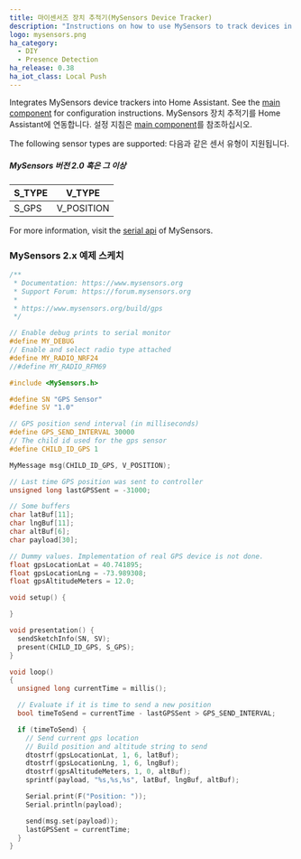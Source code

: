 ```yaml
---
title: 마이센서즈 장치 추적기(MySensors Device Tracker)
description: "Instructions on how to use MySensors to track devices in Home Assistant."
logo: mysensors.png
ha_category:
  - DIY
  - Presence Detection
ha_release: 0.38
ha_iot_class: Local Push
---
```


Integrates MySensors device trackers into Home Assistant. See the [main component] for configuration instructions.
MySensors 장치 추적기를 Home Assistant에 연동합니다. 설정 지침은 [main component]를 참조하십시오.

The following sensor types are supported:
다음과 같은 센서 유형이 지원됩니다.

##### MySensors 버전 2.0 혹은 그 이상

S_TYPE             | V_TYPE
-------------------|---------------------------------------
S_GPS             | V_POSITION

For more information, visit the [serial api] of MySensors.

### MySensors 2.x 예제 스케치

```cpp
/**
 * Documentation: https://www.mysensors.org
 * Support Forum: https://forum.mysensors.org
 *
 * https://www.mysensors.org/build/gps
 */

// Enable debug prints to serial monitor
#define MY_DEBUG
// Enable and select radio type attached
#define MY_RADIO_NRF24
//#define MY_RADIO_RFM69

#include <MySensors.h>

#define SN "GPS Sensor"
#define SV "1.0"

// GPS position send interval (in milliseconds)
#define GPS_SEND_INTERVAL 30000
// The child id used for the gps sensor
#define CHILD_ID_GPS 1

MyMessage msg(CHILD_ID_GPS, V_POSITION);

// Last time GPS position was sent to controller
unsigned long lastGPSSent = -31000;

// Some buffers
char latBuf[11];
char lngBuf[11];
char altBuf[6];
char payload[30];

// Dummy values. Implementation of real GPS device is not done.
float gpsLocationLat = 40.741895;
float gpsLocationLng = -73.989308;
float gpsAltitudeMeters = 12.0;

void setup() {

}

void presentation() {
  sendSketchInfo(SN, SV);
  present(CHILD_ID_GPS, S_GPS);
}

void loop()
{
  unsigned long currentTime = millis();

  // Evaluate if it is time to send a new position
  bool timeToSend = currentTime - lastGPSSent > GPS_SEND_INTERVAL;

  if (timeToSend) {
    // Send current gps location
    // Build position and altitude string to send
    dtostrf(gpsLocationLat, 1, 6, latBuf);
    dtostrf(gpsLocationLng, 1, 6, lngBuf);
    dtostrf(gpsAltitudeMeters, 1, 0, altBuf);
    sprintf(payload, "%s,%s,%s", latBuf, lngBuf, altBuf);

    Serial.print(F("Position: "));
    Serial.println(payload);

    send(msg.set(payload));
    lastGPSSent = currentTime;
  }
}
```

[main component]: /integrations/mysensors/
[serial api]: https://www.mysensors.org/download
